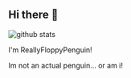 ## Hi there 👋
![github stats](https://github-readme-stats.vercel.app/api?username=ReallyFloppyPenguin&show_icons=true&theme=gruvbox)


I'm ReallyFloppyPenguin!

Im not an actual penguin... or am i!

